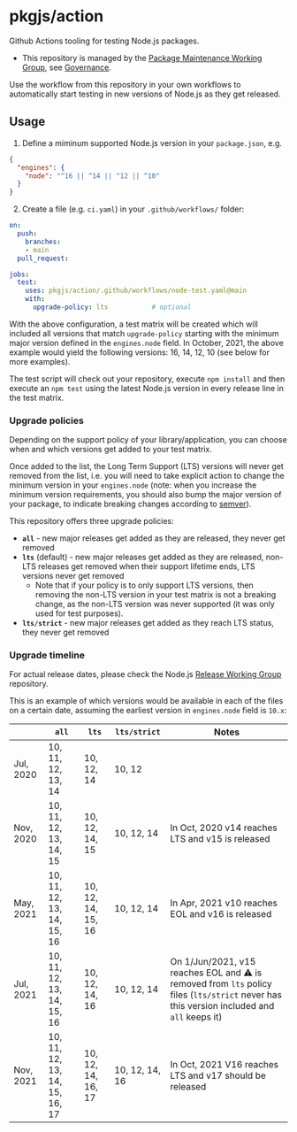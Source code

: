 # pkgjs/action

Github Actions tooling for testing Node.js packages.

- This repository is managed by the [Package Maintenance Working Group](https://github.com/nodejs/package-maintenance), see [Governance](https://github.com/nodejs/package-maintenance/blob/master/Governance.md).

Use the workflow from this repository in your own workflows to automatically start testing in new versions of Node.js as they get released.

## Usage

1. Define a miminum supported Node.js version in your `package.json`, e.g.

```json
{
  "engines": {
    "node": "^16 || ^14 || ^12 || ^10"
  }
}
```

2. Create a file (e.g. `ci.yaml`) in your `.github/workflows/` folder:

```yaml
on:
  push:
    branches:
    - main
  pull_request:

jobs:
  test:
    uses: pkgjs/action/.github/workflows/node-test.yaml@main
    with:
      upgrade-policy: lts           # optional
```

With the above configuration, a test matrix will be created which will included all versions that match `upgrade-policy` starting with the minimum major version defined in the `engines.node` field. In October, 2021, the above example would yield the following versions: 16, 14, 12, 10 (see below for more examples).

The test script will check out your repository, execute `npm install` and then execute an `npm test` using the latest Node.js version in every release line in the test matrix. 

### Upgrade policies

Depending on the support policy of your library/application, you can choose when and which versions get added to your test matrix.

Once added to the list, the Long Term Support (LTS) versions will never get removed from the list, i.e. you will need to take explicit action to change the minimum version in your `engines.node` (note: when you increase the minimum version requirements, you should also bump the major version of your package, to indicate breaking changes according to [semver](https://semver.org/)).

This repository offers three upgrade policies:

- **`all`** - new major releases get added as they are released, they never get removed
- **`lts`** (default) - new major releases get added as they are released, non-LTS releases get removed when their support lifetime ends, LTS versions never get removed
  - Note that if your policy is to only support LTS versions, then removing the non-LTS version in your test matrix is not a breaking change, as the non-LTS version was never supported (it was only used for test purposes).
- **`lts/strict`** - new major releases get added as they reach LTS status, they never get removed

### Upgrade timeline

For actual release dates, please check the Node.js [Release Working Group](https://github.com/nodejs/Release/#release-schedule) repository.

This is an example of which versions would be available in each of the files on a certain date, assuming the earliest version in `engines.node` field is `10.x`:

|                       | `all`                          | `lts`                   | `lts/strict` | Notes
|-----------------------|--------------------------------|-------------------------|-------------------------|-------
| Jul, 2020             | 10, 11, 12, 13, 14             | 10, 12, 14              | 10, 12                  |
| Nov, 2020             | 10, 11, 12, 13, 14, 15         | 10, 12, 14, 15          | 10, 12, 14              | In Oct, 2020 v14 reaches LTS and v15 is released
| May, 2021             | 10, 11, 12, 13, 14, 15, 16     | 10, 12, 14, 15, 16      | 10, 12, 14              | In Apr, 2021 v10 reaches EOL and v16 is released
| Jul, 2021             | 10, 11, 12, 13, 14, 15, 16     | 10, 12, 14, 16          | 10, 12, 14              | On 1/Jun/2021, v15 reaches EOL and ⚠️ is removed from `lts` policy files (`lts/strict` never has this version included and `all` keeps it)
| Nov, 2021             | 10, 11, 12, 13, 14, 15, 16, 17 | 10, 12, 14, 16, 17      | 10, 12, 14, 16          | In Oct, 2021 V16 reaches LTS and v17 should be released
